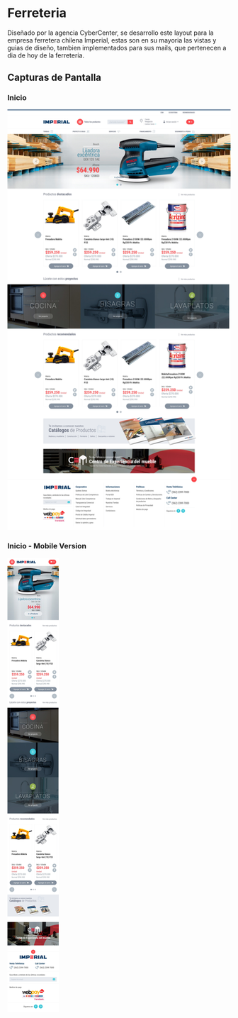 # Ferreteria

Diseñado por la agencia CyberCenter, se desarrollo este layout para la empresa ferretera chilena Imperial, estas son en su mayoria las vistas y guias de diseño, tambien implementados para sus mails, que pertenecen a dia de hoy de la ferreteria.

## Capturas de Pantalla
### Inicio
![Alt text](https://github.com/javierGnz/ferreteria/blob/main/screenshots/home.jpeg "Home")

### Inicio - Mobile Version
![Alt text](https://github.com/javierGnz/ferreteria/blob/main/screenshots/home--mobile.jpeg "Home Mobile")
